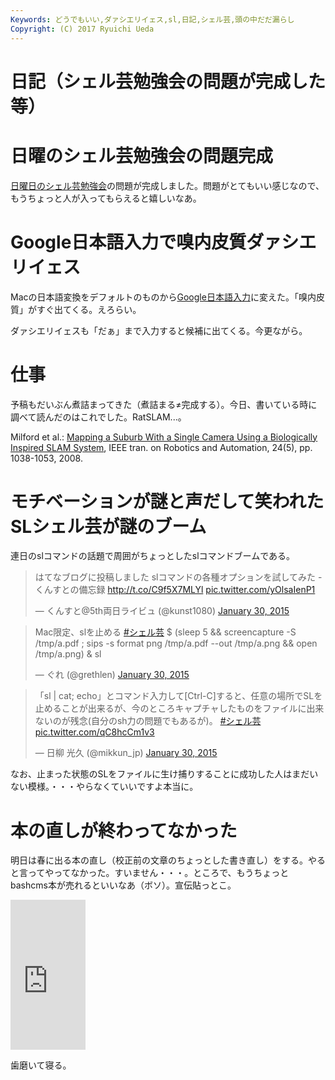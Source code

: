 ```yaml
---
Keywords: どうでもいい,ダァシエリイェス,sl,日記,シェル芸,頭の中だだ漏らし
Copyright: (C) 2017 Ryuichi Ueda
---
```


# 日記（シェル芸勉強会の問題が完成した等）
<h1>日曜のシェル芸勉強会の問題完成</h1>

 <a href="http://usptomo.doorkeeper.jp/events/19679" target="_blank">日曜日のシェル芸勉強会</a>の問題が完成しました。問題がとてもいい感じなので、もうちょっと人が入ってもらえると嬉しいなあ。

<h1>Google日本語入力で嗅内皮質ダァシエリイェス</h1>

<!--more-->

Macの日本語変換をデフォルトのものから<a href="http://www.google.co.jp/ime/" target="_blank">Google日本語入力</a>に変えた。「嗅内皮質」がすぐ出てくる。えろらい。

ダァシエリイェスも「だぁ」まで入力すると候補に出てくる。今更ながら。

<h1>仕事</h1>

予稿もだいぶん煮詰まってきた（煮詰まる≠完成する）。今日、書いている時に調べて読んだのはこれでした。RatSLAM...。

Milford et al.: 
<a href="http://ieeexplore.ieee.org/xpl/login.jsp?tp=&arnumber=4627450" target="_blank">Mapping a Suburb With a Single Camera Using a Biologically Inspired SLAM System</a>, IEEE tran. on Robotics and Automation, 24(5), pp. 1038-1053, 2008.

<h1>モチベーションが謎と声だして笑われたSLシェル芸が謎のブーム</h1>

連日のslコマンドの話題で周囲がちょっとしたslコマンドブームである。

<blockquote class="twitter-tweet" data-partner="tweetdeck"><p>はてなブログに投稿しました&#10;slコマンドの各種オプションを試してみた - くんすとの備忘録&#10;<a href="http://t.co/C9f5X7MLYl">http://t.co/C9f5X7MLYl</a> <a href="http://t.co/yOlsaIenP1">pic.twitter.com/yOlsaIenP1</a></p>&mdash; くんすと@5th両日ライビュ (@kunst1080) <a href="https://twitter.com/kunst1080/status/561152690818805760">January 30, 2015</a></blockquote>
<script async src="//platform.twitter.com/widgets.js" charset="utf-8"></script>

<blockquote class="twitter-tweet" data-partner="tweetdeck"><p>Mac限定、slを止める <a href="https://twitter.com/hashtag/%E3%82%B7%E3%82%A7%E3%83%AB%E8%8A%B8?src=hash">#シェル芸</a>&#10;$ (sleep 5 &amp;&amp; screencapture -S /tmp/a.pdf ; sips -s format png /tmp/a.pdf --out /tmp/a.png &amp;&amp; open /tmp/a.png) &amp; sl</p>&mdash; ぐれ (@grethlen) <a href="https://twitter.com/grethlen/status/561164405946068992">January 30, 2015</a></blockquote>
<script async src="//platform.twitter.com/widgets.js" charset="utf-8"></script>

<blockquote class="twitter-tweet" data-partner="tweetdeck"><p>「sl | cat; echo」とコマンド入力して[Ctrl-C]すると、任意の場所でSLを止めることが出来るが、今のところキャプチャしたものをファイルに出来ないのが残念(自分のsh力の問題でもあるが)。 <a href="https://twitter.com/hashtag/%E3%82%B7%E3%82%A7%E3%83%AB%E8%8A%B8?src=hash">#シェル芸</a> <a href="http://t.co/qC8hcCm1v3">pic.twitter.com/qC8hcCm1v3</a></p>&mdash; 日柳 光久 (@mikkun_jp) <a href="https://twitter.com/mikkun_jp/status/561084166213611520">January 30, 2015</a></blockquote>
<script async src="//platform.twitter.com/widgets.js" charset="utf-8"></script>

なお、止まった状態のSLをファイルに生け捕りすることに成功した人はまだいない模様。・・・やらなくていいですよ本当に。

<h1>本の直しが終わってなかった</h1>

明日は春に出る本の直し（校正前の文章のちょっとした書き直し）をする。やると言ってやってなかった。すいません・・・。ところで、もうちょっとbashcms本が売れるといいなあ（ボソ）。宣伝貼っとこ。

<iframe src="http://rcm-fe.amazon-adsystem.com/e/cm?lt1=_blank&bc1=000000&IS2=1&bg1=FFFFFF&fc1=000000&lc1=0000FF&t=ryuichiueda-22&o=9&p=8&l=as4&m=amazon&f=ifr&ref=ss_til&asins=4048660683" style="width:120px;height:240px;" scrolling="no" marginwidth="0" marginheight="0" frameborder="0"></iframe>



歯磨いて寝る。
